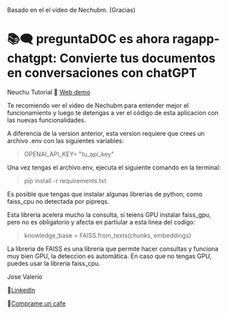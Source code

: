 Basado en el el video de Nechubm. (Gracias) 

# 📚🗨️  preguntaDOC es ahora ragapp-chatgpt: Convierte tus documentos en conversaciones con chatGPT

Neuchu Tutorial
:link: [Web demo](https://nechubm-preguntadoc-app-tutorial-ct21ps.streamlit.app/)

Te recomiendo ver el video de Nechubm para entender mejor el funcionamiento y luego te detengas a ver el código de esta aplicacion con las nuevas funcionalidades.

A diferencia de la version anterior, esta version requiere que crees un archivo .env con las siguientes variables:

>OPENAI_API_KEY= "tu_api_key"

Una vez tengas el archivo.env, ejecuta el siguiente comando en la terminal:

>pip install -r requirements.txt

Es posible que tengas que instalar algunas librerias de python, como faiss_cpu no detectada por pipreqs. 

Esta libreria acelera mucho la consulta, si teiens GPU  instalar faiss_gpu, pero no es obligatorio y afecta en partiular a esta linea del codigo:

>knowledge_base = FAISS.from_texts(chunks, embeddings)

La libreria de FAISS es una libreria que permite hacer consultas y funciona muy bien GPU, la deteccion es automática. En caso que no tengas GPU, puedes usar la libreria faiss_cpu.

Jose Valerio

:link:[LinkedIn](https://www.linkedin.com/in/josvaler/)

:link:[Comprame un cafe](https://buymeacoffee.com/josevalerio)